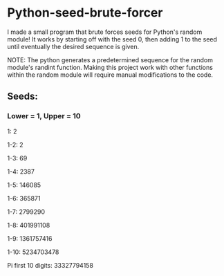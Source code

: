 # Python-seed-brute-forcer
I made a small program that brute forces seeds for Python's random module! It works by starting off with the seed 0, then adding 1 to the seed until eventually the desired sequence is given.

NOTE: The python generates a predetermined sequence for the random module's randint function. Making this project work with other functions within the random module will require manual modifications to the code. 

## Seeds:
### Lower = 1, Upper = 10
1: 2

1-2: 2

1-3: 69

1-4: 2387

1-5: 146085

1-6: 365871

1-7: 2799290

1-8: 401991108

1-9: 1361757416

1-10: 5234703478

Pi first 10 digits: 33327794158
